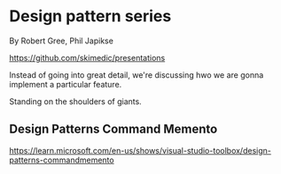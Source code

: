 # Design pattern series
By Robert Gree, Phil Japikse

https://github.com/skimedic/presentations

Instead of going into great detail, we're discussing hwo we are gonna implement a particular feature.

Standing on the shoulders of giants.


## Design Patterns Command Memento
https://learn.microsoft.com/en-us/shows/visual-studio-toolbox/design-patterns-commandmemento










